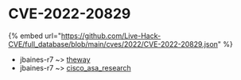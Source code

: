 # CVE-2022-20829
{% embed url="https://github.com/Live-Hack-CVE/full_database/blob/main/cves/2022/CVE-2022-20829.json" %}

* jbaines-r7 ~> [theway](https://www.alice-snow.ru/2022/database/cve-2022-20829/theway-jbaines-r7)
* jbaines-r7 ~> [cisco_asa_research](https://www.alice-snow.ru/2022/database/cve-2022-20829/cisco_asa_research-jbaines-r7)
